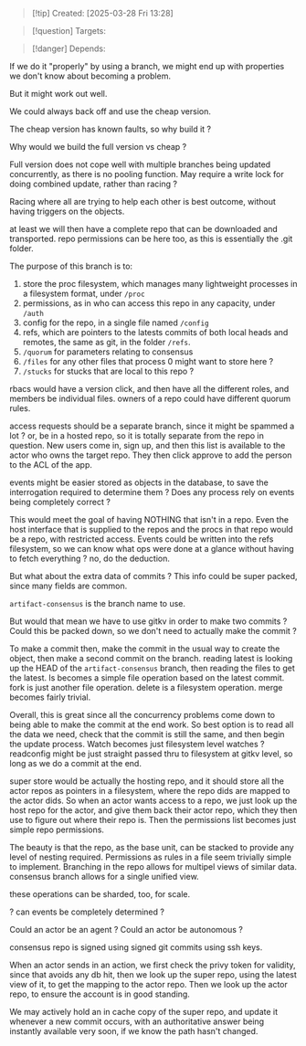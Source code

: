 
>[!tip] Created: [2025-03-28 Fri 13:28]

>[!question] Targets: 

>[!danger] Depends: 

If we do it "properly" by using a branch, we might end up with properties we don't know about becoming a problem.

But it might work out well.

We could always back off and use the cheap version.

The cheap version has known faults, so why build it ?

Why would we build the full version vs cheap ?

Full version does not cope well with multiple branches being updated concurrently, as there is no pooling function.  May require a write lock for doing combined update, rather than racing ?

Racing where all are trying to help each other is best outcome, without having triggers on the objects.

at least we will then have a complete repo that can be downloaded and transported.
repo permissions can be here too, as this is essentially the .git folder.

The purpose of this branch is to:
1. store the proc filesystem, which manages many lightweight processes in a filesystem format, under `/proc`
2. permissions, as in who can access this repo in any capacity, under `/auth`
3. config for the repo, in a single file named `/config`
4. refs, which are pointers to the latests commits of both local heads and remotes, the same as git, in the folder `/refs`.
5. `/quorum` for parameters relating to consensus
6. `/files` for any other files that process 0 might want to store here ?
7. `/stucks` for stucks that are local to this repo ?

rbacs would have a version click, and then have all the different roles, and members be individual files.
owners of a repo could have different quorum rules.

access requests should be a separate branch, since it might be spammed a lot ?
or, be in a hosted repo, so it is totally separate from the repo in question.
New users come in, sign up, and then this list is available to the actor who owns the target repo.  They then click approve to add the person to the ACL of the app.

events might be easier stored as objects in the database, to save the interrogation required to determine them ?
Does any process rely on events being completely correct ?

This would meet the goal of having NOTHING that isn't in a repo.
Even the host interface that is supplied to the repos and the procs in that repo would be a repo, with restricted access.
Events could be written into the refs filesystem, so we can know what ops were done at a glance without having to fetch everything ? no, do the deduction.

But what about the extra data of commits ?  This info could be super packed, since many fields are common.

`artifact-consensus` is the branch name to use.

But would that mean we have to use gitkv in order to make two commits ?
Could this be packed down, so we don't need to actually make the commit ?

To make a commit then, make the commit in the usual way to create the object, then make a second commit on the branch.
reading latest is looking up the HEAD of the `artifact-consensus` branch, then reading the files to get the latest.
ls becomes a simple file operation based on the latest commit.
fork is just another file operation.
delete is a filesystem operation.
merge becomes fairly trivial.

Overall, this is great since all the concurrency problems come down to being able to make the commit at the end work.
So best option is to read all the data we need, check that the commit is still the same, and then begin the update process.
Watch becomes just filesystem level watches ?
readconfig might be just straight passed thru to filesystem at gitkv level, so long as we do a commit at the end.

super store would be actually the hosting repo, and it should store all the actor repos as pointers in a filesystem, where the repo dids are mapped to the actor dids.
So when an actor wants access to a repo, we just look up the host repo for the actor, and give them back their actor repo, which they then use to figure out where their repo is.
Then the permissions list becomes just simple repo permissions.

The beauty is that the repo, as the base unit, can be stacked to provide any level of nesting required.
Permissions as rules in a file seem trivially simple to implement.
Branching in the repo allows for multipel views of similar data.
consensus branch allows for a single unified view.

these operations can be sharded, too, for scale.

? can events be completely determined ?

Could an actor be an agent ?
Could an actor be autonomous ?

consensus repo is signed using signed git commits using ssh keys.

When an actor sends in an action, we first check the privy token for validity, since that avoids any db hit, then we look up the super repo, using the latest view of it, to get the mapping to the actor repo.  Then we look up the actor repo, to ensure the account is in good standing.


We may actively hold an in cache copy of the super repo, and update it whenever a new commit occurs, with an authoritative answer being instantly available very soon, if we know the path hasn't changed.